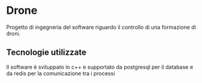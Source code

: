 # Drone
Progetto di ingegneria del software riguardo il controllo di una formazione di droni.
## Tecnologie utilizzate
Il software è sviluppato in c++ e supportato da postgresql per il database e da redis per la comunicazione tra i processi
